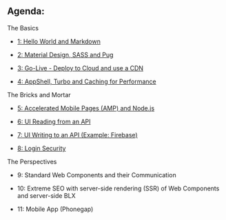 ## Agenda:


The Basics

- [1: Hello World and Markdown](./1-helloWorld/)

- [2: Material Design, SASS and Pug](./2-theBasics/)

- [3: Go-Live - Deploy to Cloud and use a CDN](./3-goLive/)

- [4: AppShell, Turbo and Caching for Performance](./4-appShell/)

The Bricks and Mortar

- [5: Accelerated Mobile Pages (AMP) and Node.js](./5-amp/)

- [6: UI Reading from an API](./6-read/) 

- [7: UI Writing to an API (Example: Firebase)](./7-write/) 

- [8: Login Security](./8-security/)

The Perspectives

- 9: Standard Web Components and their Communication

- 10: Extreme SEO with server-side rendering (SSR) of Web Components and server-side BLX

- 11: Mobile App (Phonegap)


